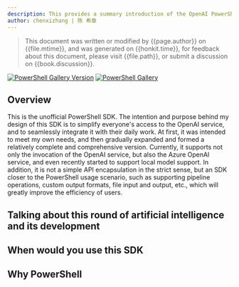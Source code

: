 ```yaml
---
description: This provides a summary introduction of the OpenAI PowerShell SDK, along with an explanation why I developed this SDK, typical application scenarios, etc.
author: chenxizhang | 陈 希章
---
```


> This document was written or modified by {{page.author}} on {{file.mtime}}, and was generated on {{honkit.time}}, for feedback about this document, please visit {{file.path}}, or submit a discussion on {{book.discussion}}.

[![PowerShell Gallery Version](https://img.shields.io/powershellgallery/v/code365scripts.openai?label=code365scripts.openai)](https://www.powershellgallery.com/packages/code365scripts.openai) [![PowerShell Gallery](https://img.shields.io/powershellgallery/dt/code365scripts.openai)](https://www.powershellgallery.com/packages/code365scripts.openai)

## Overview

This is the unofficial PowerShell SDK. The intention and purpose behind my design of this SDK is to simplify everyone's access to the OpenAI service, and to seamlessly integrate it with their daily work. At first, it was intended to meet my own needs, and then gradually expanded and formed a relatively complete and comprehensive version. Currently, it supports not only the invocation of the OpenAI service, but also the Azure OpenAI service, and even recently started to support local model support. In addition, it is not a simple API encapsulation in the strict sense, but an SDK closer to the PowerShell usage scenario, such as supporting pipeline operations, custom output formats, file input and output, etc., which will greatly improve the efficiency of users.

## Talking about this round of artificial intelligence and its development

## When would you use this SDK

## Why PowerShell



